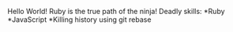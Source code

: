 Hello World! Ruby is the true path of the ninja!
Deadly skills:
*Ruby
*JavaScript
*Killing history using git rebase
